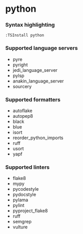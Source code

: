 <!--- THIS DOCUMENT IS AUTOMATICALLY GENERATED, DON'T EDIT IT -->
# python

### Syntax highlighting

```vim
:TSInstall python
```

### Supported language servers

- pyre
- pyright
- jedi_language_server
- pylsp
- anakin_language_server
- sourcery

### Supported formatters

- autoflake
- autopep8
- black
- blue
- isort
- reorder_python_imports
- ruff
- usort
- yapf

### Supported linters

- flake8
- mypy
- pycodestyle
- pydocstyle
- pylama
- pylint
- pyproject_flake8
- ruff
- semgrep
- vulture
